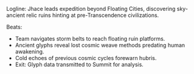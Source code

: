 ﻿---
series: 4
novella: 4
file: S4N4_CH09
type: chapter
pov: Jhace
setting: Lost horizon expedition â€“ frontier beyond sky
word_target_min: 1201
word_target_max: 2299
status: outline
---
Logline: Jhace leads expedition beyond Floating Cities, discovering sky-ancient relic ruins hinting at pre-Transcendence civilizations.

Beats:
- Team navigates storm belts to reach floating ruin platforms.
- Ancient glyphs reveal lost cosmic weave methods predating human awakening.
- Cold echoes of previous cosmic cycles forewarn hubris.
- Exit: Glyph data transmitted to Summit for analysis.